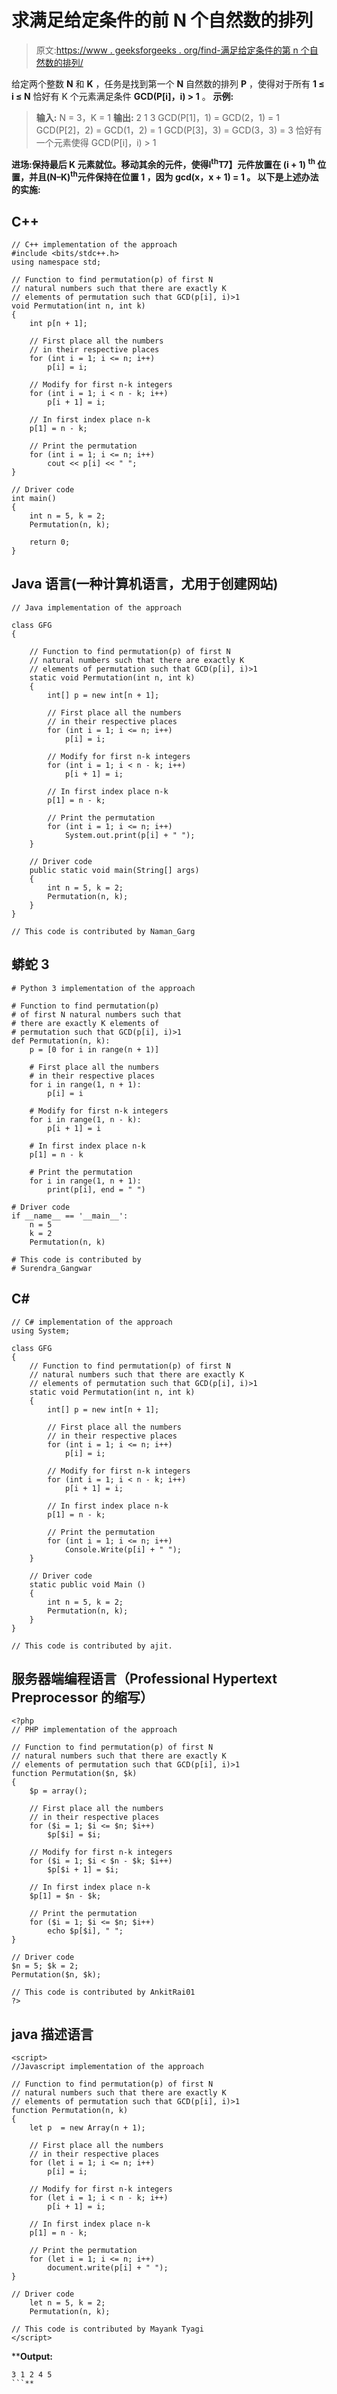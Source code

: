 # 求满足给定条件的前 N 个自然数的排列

> 原文:[https://www . geeksforgeeks . org/find-满足给定条件的第 n 个自然数的排列/](https://www.geeksforgeeks.org/find-permutation-of-first-n-natural-numbers-that-satisfies-the-given-condition/)

给定两个整数 **N** 和 **K** ，任务是找到第一个 **N** 自然数的排列 **P** ，使得对于所有 **1 ≤ i ≤ N** 恰好有 K 个元素满足条件 **GCD(P[i]，i) > 1** 。
**示例:**

> **输入:** N = 3，K = 1
> **输出:** 2 1 3
> GCD(P[1]，1) = GCD(2，1) = 1
> GCD(P[2]，2) = GCD(1，2) = 1
> GCD(P[3]，3) = GCD(3，3) = 3
> 恰好有一个元素使得 GCD(P[i]，i) > 1

****进场:**保持最后 **K** 元素就位。移动其余的元件，使得**I<sup>th</sup>T7】元件放置在 **(i + 1) <sup>th</sup>** 位置，并且**(N–K)<sup>th</sup>**元件保持在位置 **1** ，因为 **gcd(x，x + 1) = 1** 。
以下是上述办法的实施:**** 

## **C++**

```
// C++ implementation of the approach
#include <bits/stdc++.h>
using namespace std;

// Function to find permutation(p) of first N
// natural numbers such that there are exactly K
// elements of permutation such that GCD(p[i], i)>1
void Permutation(int n, int k)
{
    int p[n + 1];

    // First place all the numbers
    // in their respective places
    for (int i = 1; i <= n; i++)
        p[i] = i;

    // Modify for first n-k integers
    for (int i = 1; i < n - k; i++)
        p[i + 1] = i;

    // In first index place n-k
    p[1] = n - k;

    // Print the permutation
    for (int i = 1; i <= n; i++)
        cout << p[i] << " ";
}

// Driver code
int main()
{
    int n = 5, k = 2;
    Permutation(n, k);

    return 0;
}
```

## **Java 语言(一种计算机语言，尤用于创建网站)**

```
// Java implementation of the approach

class GFG
{

    // Function to find permutation(p) of first N
    // natural numbers such that there are exactly K
    // elements of permutation such that GCD(p[i], i)>1
    static void Permutation(int n, int k)
    {
        int[] p = new int[n + 1];

        // First place all the numbers
        // in their respective places
        for (int i = 1; i <= n; i++)
            p[i] = i;

        // Modify for first n-k integers
        for (int i = 1; i < n - k; i++)
            p[i + 1] = i;

        // In first index place n-k
        p[1] = n - k;

        // Print the permutation
        for (int i = 1; i <= n; i++)
            System.out.print(p[i] + " ");
    }

    // Driver code
    public static void main(String[] args)
    {
        int n = 5, k = 2;
        Permutation(n, k);
    }
}

// This code is contributed by Naman_Garg
```

## **蟒蛇 3**

```
# Python 3 implementation of the approach

# Function to find permutation(p)
# of first N natural numbers such that
# there are exactly K elements of
# permutation such that GCD(p[i], i)>1
def Permutation(n, k):
    p = [0 for i in range(n + 1)]

    # First place all the numbers
    # in their respective places
    for i in range(1, n + 1):
        p[i] = i

    # Modify for first n-k integers
    for i in range(1, n - k):
        p[i + 1] = i

    # In first index place n-k
    p[1] = n - k

    # Print the permutation
    for i in range(1, n + 1):
        print(p[i], end = " ")

# Driver code
if __name__ == '__main__':
    n = 5
    k = 2
    Permutation(n, k)

# This code is contributed by
# Surendra_Gangwar
```

## **C#**

```
// C# implementation of the approach
using System;

class GFG
{
    // Function to find permutation(p) of first N
    // natural numbers such that there are exactly K
    // elements of permutation such that GCD(p[i], i)>1
    static void Permutation(int n, int k)
    {
        int[] p = new int[n + 1];

        // First place all the numbers
        // in their respective places
        for (int i = 1; i <= n; i++)
            p[i] = i;

        // Modify for first n-k integers
        for (int i = 1; i < n - k; i++)
            p[i + 1] = i;

        // In first index place n-k
        p[1] = n - k;

        // Print the permutation
        for (int i = 1; i <= n; i++)
            Console.Write(p[i] + " ");
    }

    // Driver code
    static public void Main ()
    {
        int n = 5, k = 2;
        Permutation(n, k);
    }
}

// This code is contributed by ajit.
```

## **服务器端编程语言（Professional Hypertext Preprocessor 的缩写）**

```
<?php
// PHP implementation of the approach

// Function to find permutation(p) of first N
// natural numbers such that there are exactly K
// elements of permutation such that GCD(p[i], i)>1
function Permutation($n, $k)
{
    $p = array();

    // First place all the numbers
    // in their respective places
    for ($i = 1; $i <= $n; $i++)
        $p[$i] = $i;

    // Modify for first n-k integers
    for ($i = 1; $i < $n - $k; $i++)
        $p[$i + 1] = $i;

    // In first index place n-k
    $p[1] = $n - $k;

    // Print the permutation
    for ($i = 1; $i <= $n; $i++)
        echo $p[$i], " ";
}

// Driver code
$n = 5; $k = 2;
Permutation($n, $k);

// This code is contributed by AnkitRai01
?>
```

## **java 描述语言**

```
<script>
//Javascript implementation of the approach

// Function to find permutation(p) of first N
// natural numbers such that there are exactly K
// elements of permutation such that GCD(p[i], i)>1
function Permutation(n, k)
{
    let p  = new Array(n + 1);

    // First place all the numbers
    // in their respective places
    for (let i = 1; i <= n; i++)
        p[i] = i;

    // Modify for first n-k integers
    for (let i = 1; i < n - k; i++)
        p[i + 1] = i;

    // In first index place n-k
    p[1] = n - k;

    // Print the permutation
    for (let i = 1; i <= n; i++)
        document.write(p[i] + " ");
}

// Driver code
    let n = 5, k = 2;
    Permutation(n, k);

// This code is contributed by Mayank Tyagi
</script>
```

****Output:** 

```
3 1 2 4 5
```**